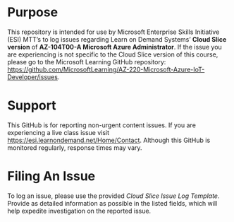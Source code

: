 
# Purpose

This repository is intended for use by Microsoft Enterprise Skills Initiative (ESI) MTT’s to log issues regarding Learn on Demand Systems’ **Cloud Slice version** of **AZ-104T00-A Microsoft Azure Administrator**. If the issue you are experiencing is not specific to the Cloud Slice version of this course, please go to the Microsoft Learning GitHub repository: https://github.com/MicrosoftLearning/AZ-220-Microsoft-Azure-IoT-Developer/issues.

# Support
This GitHub is for reporting non-urgent content issues. If you are experiencing a live class issue visit https://esi.learnondemand.net/Home/Contact. Although this GitHub is monitored regularly, response times may vary. 



# Filing An Issue

To log an issue, please use the provided *Cloud Slice Issue Log Template*. Provide as detailed information as possible in the listed fields, which will help expedite investigation on the reported issue.

